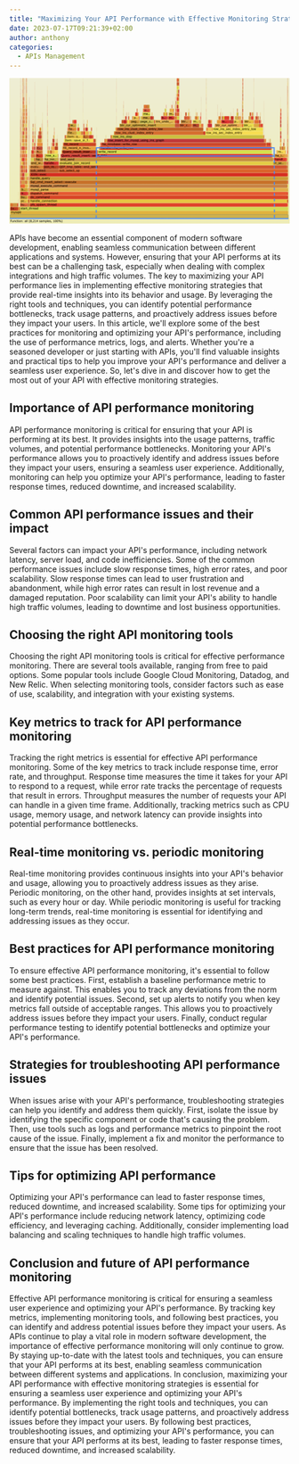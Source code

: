 ```yaml
---
title: "Maximizing Your API Performance with Effective Monitoring Strategies"
date: 2023-07-17T09:21:39+02:00
author: anthony 
categories:
  - APIs Management 
---
```


![Flamegraph](./flamegraph.png)

APIs have become an essential component of modern software development, enabling seamless communication between different applications and systems. However, ensuring that your API performs at its best can be a challenging task, especially when dealing with complex integrations and high traffic volumes. The key to maximizing your API performance lies in implementing effective monitoring strategies that provide real-time insights into its behavior and usage. By leveraging the right tools and techniques, you can identify potential performance bottlenecks, track usage patterns, and proactively address issues before they impact your users. In this article, we'll explore some of the best practices for monitoring and optimizing your API's performance, including the use of performance metrics, logs, and alerts. Whether you're a seasoned developer or just starting with APIs, you'll find valuable insights and practical tips to help you improve your API's performance and deliver a seamless user experience. So, let's dive in and discover how to get the most out of your API with effective monitoring strategies.

## Importance of API performance monitoring
API performance monitoring is critical for ensuring that your API is performing at its best. It provides insights into the usage patterns, traffic volumes, and potential performance bottlenecks. Monitoring your API's performance allows you to proactively identify and address issues before they impact your users, ensuring a seamless user experience. Additionally, monitoring can help you optimize your API's performance, leading to faster response times, reduced downtime, and increased scalability.

## Common API performance issues and their impact
Several factors can impact your API's performance, including network latency, server load, and code inefficiencies. Some of the common performance issues include slow response times, high error rates, and poor scalability. Slow response times can lead to user frustration and abandonment, while high error rates can result in lost revenue and a damaged reputation. Poor scalability can limit your API's ability to handle high traffic volumes, leading to downtime and lost business opportunities.

## Choosing the right API monitoring tools
Choosing the right API monitoring tools is critical for effective performance monitoring. There are several tools available, ranging from free to paid options. Some popular tools include Google Cloud Monitoring, Datadog, and New Relic. When selecting monitoring tools, consider factors such as ease of use, scalability, and integration with your existing systems. 

## Key metrics to track for API performance monitoring
Tracking the right metrics is essential for effective API performance monitoring. Some of the key metrics to track include response time, error rate, and throughput. Response time measures the time it takes for your API to respond to a request, while error rate tracks the percentage of requests that result in errors. Throughput measures the number of requests your API can handle in a given time frame. Additionally, tracking metrics such as CPU usage, memory usage, and network latency can provide insights into potential performance bottlenecks.


## Real-time monitoring vs. periodic monitoring
Real-time monitoring provides continuous insights into your API's behavior and usage, allowing you to proactively address issues as they arise. Periodic monitoring, on the other hand, provides insights at set intervals, such as every hour or day. While periodic monitoring is useful for tracking long-term trends, real-time monitoring is essential for identifying and addressing issues as they occur.

## Best practices for API performance monitoring
To ensure effective API performance monitoring, it's essential to follow some best practices. First, establish a baseline performance metric to measure against. This enables you to track any deviations from the norm and identify potential issues. Second, set up alerts to notify you when key metrics fall outside of acceptable ranges. This allows you to proactively address issues before they impact your users. Finally, conduct regular performance testing to identify potential bottlenecks and optimize your API's performance.

## Strategies for troubleshooting API performance issues
When issues arise with your API's performance, troubleshooting strategies can help you identify and address them quickly. First, isolate the issue by identifying the specific component or code that's causing the problem. Then, use tools such as logs and performance metrics to pinpoint the root cause of the issue. Finally, implement a fix and monitor the performance to ensure that the issue has been resolved.

## Tips for optimizing API performance
Optimizing your API's performance can lead to faster response times, reduced downtime, and increased scalability. Some tips for optimizing your API's performance include reducing network latency, optimizing code efficiency, and leveraging caching. Additionally, consider implementing load balancing and scaling techniques to handle high traffic volumes.

## Conclusion and future of API performance monitoring
Effective API performance monitoring is critical for ensuring a seamless user experience and optimizing your API's performance. By tracking key metrics, implementing monitoring tools, and following best practices, you can identify and address potential issues before they impact your users. As APIs continue to play a vital role in modern software development, the importance of effective performance monitoring will only continue to grow. By staying up-to-date with the latest tools and techniques, you can ensure that your API performs at its best, enabling seamless communication between different systems and applications. 
In conclusion, maximizing your API performance with effective monitoring strategies is essential for ensuring a seamless user experience and optimizing your API's performance. By implementing the right tools and techniques, you can identify potential bottlenecks, track usage patterns, and proactively address issues before they impact your users. By following best practices, troubleshooting issues, and optimizing your API's performance, you can ensure that your API performs at its best, leading to faster response times, reduced downtime, and increased scalability.
